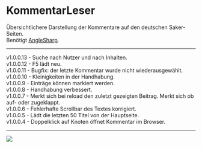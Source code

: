 # KommentarLeser
Übersichtlichere Darstellung der Kommentare auf den deutschen Saker-Seiten.  
Benötigt [AngleSharp](https://github.com/AngleSharp/AngleSharp).

----
v1.0.0.13 - Suche nach Nutzer und nach Inhalten.  
v1.0.0.12 - F5 lädt neu.  
v1.0.0.11 - Bugfix: der letzte Kommentar wurde nicht wiederausgewählt.  
v1.0.0.10 - Kleinigkeiten in der Handhabung.  
v1.0.0.9 - Einträge können markiert werden.  
v1.0.0.8 - Handhabung verbessert.  
v1.0.0.7 - Merkt sich bei reload den zuletzt gezeigten Beitrag. Merkt sich ob auf- oder zugeklappt.  
v1.0.0.6 - Fehlerhafte Scrollbar des Textes korrigiert.  
v1.0.0.5 - Lädt die letzten 50 Titel von der Hauptseite.   
v1.0.0.4 - Doppelklick auf Knoten öffnet Kommentar im Browser.

---

![](http://www2.pic-upload.de/img/31448544/KL.png)

<!-- <img src="http://www2.pic-upload.de/img/31350995/KL.png" height="665" width="1064"></img> 
-->
